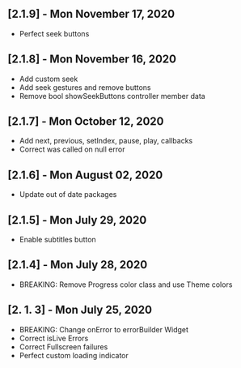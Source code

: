 ## [2.1.9] - Mon November 17, 2020

* Perfect seek buttons 

## [2.1.8] - Mon November 16, 2020

* Add custom seek
* Add seek gestures and remove buttons
* Remove bool showSeekButtons controller member data

## [2.1.7] - Mon October 12, 2020

* Add next, previous, setIndex, pause, play, callbacks
* Correct was called on null error

## [2.1.6] - Mon August 02, 2020

* Update out of date packages

## [2.1.5] - Mon July 29, 2020

* Enable subtitles button

## [2.1.4] - Mon July 28, 2020

* BREAKING: Remove Progress color class and use Theme colors

## [2. 1. 3] - Mon July 25, 2020

* BREAKING: Change onError to errorBuilder Widget
* Correct isLive Errors
* Correct Fullscreen failures
* Perfect custom loading indicator
